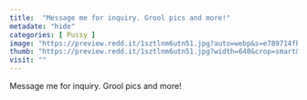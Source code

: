 ```yaml
---
title:  "Message me for inquiry. Grool pics and more!"
metadate: "hide"
categories: [ Pussy ]
image: "https://preview.redd.it/1sztlnm6utn51.jpg?auto=webp&s=e789714fbb6acb0d8af46b6135b580c27fc11f91"
thumb: "https://preview.redd.it/1sztlnm6utn51.jpg?width=640&crop=smart&auto=webp&s=a67245a7ac0703ed9876820c02bbe19f6318c7f1"
visit: ""
---
```

Message me for inquiry. Grool pics and more!
